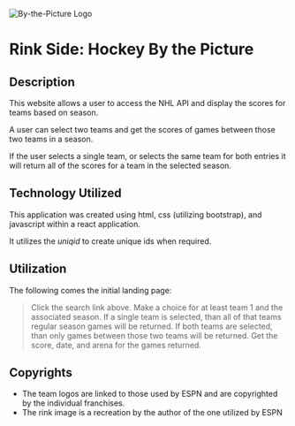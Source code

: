 ![By-the-Picture Logo](/static/Logo.png)

# Rink Side: Hockey By the Picture

## Description

This website allows a user to access the NHL API and display the scores for teams based on season. 

A user can select two teams and get the scores of games between those two teams 
in a season.

If the user selects a single team, or selects the same team for both entries it 
will return all of the scores for a team in the selected season. 

## Technology Utilized

This application was created using html, css (utilizing bootstrap), and javascript within a react application. 

It utilizes the *uniqid* to create unique ids when required.

## Utilization

The following comes the initial landing page:

> Click the search link above. Make a choice for at least team 1 and the associated season.
> If a single team is selected, than all of that teams regular season games will be returned.
> If both teams are selected, than only games between those two teams will be returned.
> Get the score, date, and arena for the games returned.

## Copyrights

* The team logos are linked to those used by ESPN and are copyrighted by the 
individual franchises.
* The rink image is a recreation by the author of the one utilized by ESPN
